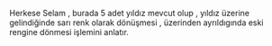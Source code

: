 Herkese Selam ,
burada 5 adet yıldız mevcut olup , yıldız üzerine gelindiğinde sarı renk olarak dönüşmesi , üzerinden ayrıldıgında eski rengine dönmesi işlemini anlatır. 

